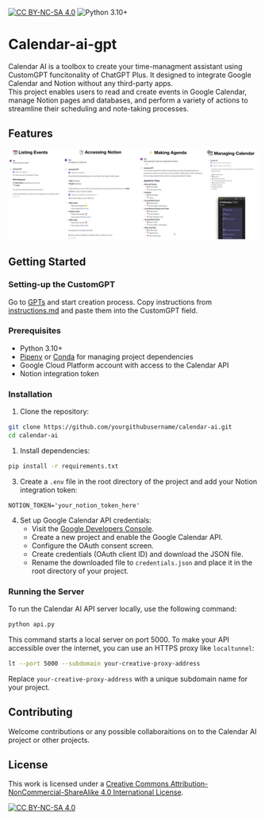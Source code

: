 [![CC BY-NC-SA 4.0][cc-by-nc-sa-shield]][cc-by-nc-sa] <img src="https://img.shields.io/badge/Python-3.10+-blue.svg" alt="Python 3.10+" />

# Calendar-ai-gpt

Calendar AI is a toolbox to create your time-managment assistant using CustomGPT funcitonality of ChatGPT Plus. It designed to integrate Google Calendar and Notion without any third-party apps.   
This project enables users to read and create events in Google Calendar, manage Notion pages and databases, and perform a variety of actions to streamline their scheduling and note-taking processes.


## Features

<img src="./img/features.jpg" alt="Features" />


## Getting Started

### Setting-up the CustomGPT 
Go to [GPTs](https://chat.openai.com/gpts) and start creation process.
Copy instructions from [instructions.md](./instructions.md) and paste them into the CustomGPT field.

### Prerequisites

- Python 3.10+
- [Pipenv](https://pipenv.pypa.io/en/latest/) or [Conda](https://docs.conda.io/en/latest/) for managing project dependencies
- Google Cloud Platform account with access to the Calendar API
- Notion integration token

### Installation

1. Clone the repository:

```bash
git clone https://github.com/yourgithubusername/calendar-ai.git
cd calendar-ai
```

1. Install dependencies:

```bash
pip install -r requirements.txt
```

3. Create a `.env` file in the root directory of the project and add your Notion integration token:

```plaintext
NOTION_TOKEN='your_notion_token_here'
```

4. Set up Google Calendar API credentials:
   - Visit the [Google Developers Console](https://console.developers.google.com/).
   - Create a new project and enable the Google Calendar API.
   - Configure the OAuth consent screen.
   - Create credentials (OAuth client ID) and download the JSON file.
   - Rename the downloaded file to `credentials.json` and place it in the root directory of your project.

### Running the Server

To run the Calendar AI API server locally, use the following command:

```bash
python api.py
```

This command starts a local server on port 5000. To make your API accessible over the internet, you can use an HTTPS proxy like `localtunnel`:

```bash
lt --port 5000 --subdomain your-creative-proxy-address
```

Replace `your-creative-proxy-address` with a unique subdomain name for your project.


## Contributing

Welcome contributions or any possible collaboraitions on to the Calendar AI project or other projects.

## License

This work is licensed under a
[Creative Commons Attribution-NonCommercial-ShareAlike 4.0 International License][cc-by-nc-sa].

[![CC BY-NC-SA 4.0][cc-by-nc-sa-image]][cc-by-nc-sa]

[cc-by-nc-sa]: http://creativecommons.org/licenses/by-nc-sa/4.0/
[cc-by-nc-sa-image]: https://licensebuttons.net/l/by-nc-sa/4.0/88x31.png
[cc-by-nc-sa-shield]: https://img.shields.io/badge/License-CC%20BY--NC--SA%204.0-lightgrey.svg
